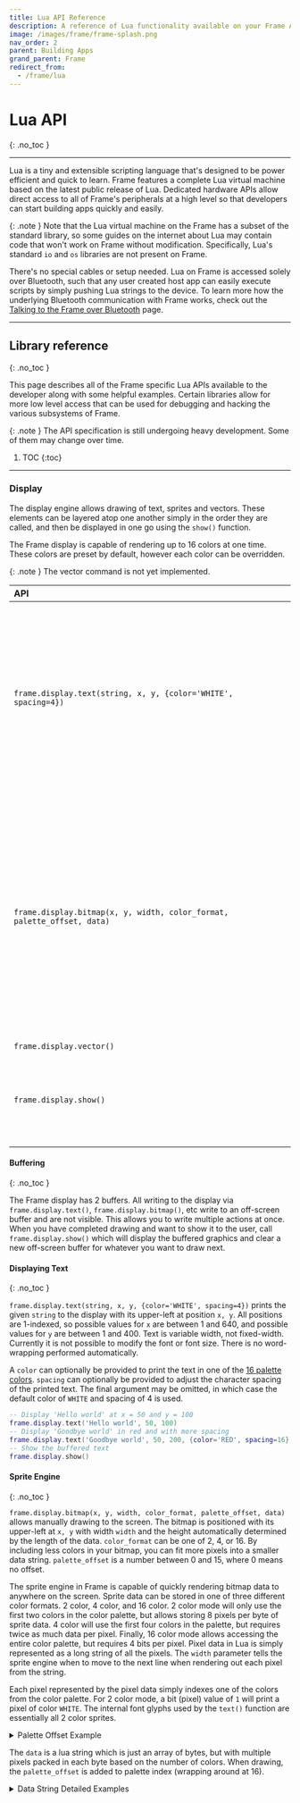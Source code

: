 ```yaml
---
title: Lua API Reference
description: A reference of Lua functionality available on your Frame AR glasses.
image: /images/frame/frame-splash.png
nav_order: 2
parent: Building Apps
grand_parent: Frame
redirect_from:
  - /frame/lua
---
```


# Lua API
{: .no_toc }

---

Lua is a tiny and extensible scripting language that's designed to be power efficient and quick to learn. Frame features a complete Lua virtual machine based on the latest public release of Lua. Dedicated hardware APIs allow direct access to all of Frame's peripherals at a high level so that developers can start building apps quickly and easily.

{: .note }
Note that the Lua virtual machine on the Frame has a subset of the standard library, so some guides on the internet about Lua may contain code that won't work on Frame without modification.  Specifically, Lua's standard `io` and `os` libraries are not present on Frame.

There's no special cables or setup needed. Lua on Frame is accessed solely over Bluetooth, such that any user created host app can easily execute scripts by simply pushing Lua strings to the device. To learn more how the underlying Bluetooth communication with Frame works, check out the [Talking to the Frame over Bluetooth](/frame/building-apps-bluetooth-specs) page.

---

## Library reference
{: .no_toc }

This page describes all of the Frame specific Lua APIs available to the developer along with some helpful examples. Certain libraries allow for more low level access that can be used for debugging and hacking the various subsystems of Frame.

{: .note }
The API specification is still undergoing heavy development. Some of them may change over time.

1. TOC
{:toc}

---

### Display

The display engine allows drawing of text, sprites and vectors. These elements can be layered atop one another simply in the order they are called, and then be displayed in one go using the `show()` function.

The Frame display is capable of rendering up to 16 colors at one time. These colors are preset by default, however each color can be overridden.

{: .note }
The vector command is not yet implemented.

| API&nbsp;&nbsp;&nbsp;&nbsp;&nbsp;&nbsp;&nbsp;&nbsp;&nbsp;&nbsp;&nbsp;&nbsp;&nbsp;&nbsp;&nbsp;&nbsp;&nbsp;&nbsp;&nbsp;&nbsp;&nbsp;&nbsp;&nbsp;&nbsp;&nbsp;&nbsp;&nbsp;&nbsp;&nbsp;&nbsp;&nbsp;&nbsp;&nbsp;&nbsp;&nbsp;&nbsp;&nbsp;&nbsp;&nbsp;&nbsp;&nbsp;&nbsp;&nbsp;&nbsp;&nbsp;&nbsp;&nbsp;&nbsp;&nbsp;&nbsp;&nbsp;&nbsp;&nbsp;&nbsp;&nbsp;&nbsp;&nbsp;&nbsp;&nbsp;&nbsp;&nbsp;&nbsp;&nbsp;&nbsp;&nbsp;&nbsp;&nbsp;&nbsp;&nbsp;&nbsp;&nbsp;&nbsp;&nbsp;&nbsp;&nbsp;&nbsp;&nbsp;&nbsp;&nbsp;&nbsp;&nbsp;&nbsp;&nbsp;&nbsp;&nbsp;&nbsp;&nbsp;&nbsp;&nbsp;&nbsp;&nbsp;&nbsp;&nbsp;&nbsp;&nbsp;&nbsp;&nbsp;&nbsp;&nbsp;&nbsp;&nbsp;&nbsp;&nbsp;&nbsp;&nbsp;&nbsp;| Description |
|:---------|:------------|
| `frame.display.text(string, x, y, {color='WHITE', spacing=4})`          | Prints the given `string` to the display at `x` and `y`. A `color` can optionally be provided to print the text in one of the [16 palette colors](#color-palette).  `spacing` can optionally be provided to adjust the character spacing of the printed text.  [Details below](#displaying-text)
| `frame.display.bitmap(x, y, width, color_format, palette_offset, data)` | Prints raw bitmap data to the display at coordinates `x` and `y`. `width` should be the width of the bitmap. `color_format` should be either `2`, `4`, or `16`. `palette_offset` offsets the colors indexed from the palette. `data` should be a string containing the bitmap data.  [Details below](#sprite-engine)
| `frame.display.vector()`                                                | *Coming soon*
| `frame.display.show()`                                                  | Shows the drawn objects on the display.  See [below](#buffering) for more details on how buffering works.

#### Buffering
{: .no_toc }

The Frame display has 2 buffers. All writing to the display via `frame.display.text()`, `frame.display.bitmap()`, etc write to an off-screen buffer and are not visible. This allows you to write multiple actions at once. When you have completed drawing and want to show it to the user, call `frame.display.show()` which will display the buffered graphics and clear a new off-screen buffer for whatever you want to draw next.

#### Displaying Text
{: .no_toc }

`frame.display.text(string, x, y, {color='WHITE', spacing=4})` prints the given `string` to the display with its upper-left at position `x, y`. All positions are 1-indexed, so possible values for `x` are between 1 and 640, and possible values for `y` are between 1 and 400. Text is variable width, not fixed-width. Currently it is not possible to modify the font or font size. There is no word-wrapping performed automatically.

A `color` can optionally be provided to print the text in one of the [16 palette colors](#color-palette).  `spacing` can optionally be provided to adjust the character spacing of the printed text. The final argument may be omitted, in which case the default color of `WHITE` and spacing of 4 is used.

```lua
-- Display 'Hello world' at x = 50 and y = 100
frame.display.text('Hello world', 50, 100)
-- Display 'Goodbye world' in red and with more spacing
frame.display.text('Goodbye world', 50, 200, {color='RED', spacing=16})
-- Show the buffered text
frame.display.show()
```

#### Sprite Engine
{: .no_toc }

`frame.display.bitmap(x, y, width, color_format, palette_offset, data)` allows manually drawing to the screen. The bitmap is positioned with its upper-left at `x, y` with width `width` and the height automatically determined by the length of the data.  `color_format` can be one of 2, 4, or 16. By including less colors in your bitmap, you can fit more pixels into a smaller data string. `palette_offset` is a number between 0 and 15, where 0 means no offset.

The sprite engine in Frame is capable of quickly rendering bitmap data to anywhere on the screen. Sprite data can be stored in one of three different color formats. 2 color, 4 color, and 16 color. 2 color mode will only use the first two colors in the color palette, but allows storing 8 pixels per byte of sprite data. 4 color will use the first four colors in the palette, but requires twice as much data per pixel. Finally, 16 color mode allows accessing the entire color palette, but requires 4 bits per pixel. Pixel data in Lua is simply represented as a long string of all the pixels. The `width` parameter tells the sprite engine when to move to the next line when rendering out each pixel from the string.

Each pixel represented by the pixel data simply indexes one of the colors from the color palette. For 2 color mode, a bit (pixel) value of `1` will print a pixel of color `WHITE`. The internal font glyphs used by the `text()` function are essentially all 2 color sprites.

<details markdown="block">
<summary>Palette Offset Example</summary>
To achieve different color drawings, the `palette_offset` feature is used. This value offsets how the colors are indexed during the render. Using the same 2 color example as above, but combined with a `palette_offset` value of 3, now indexes `PINK` instead of `WHITE` for all pixel values of `1`. The same works for all the other color modes. Note that the `VOID` color is never shifted. A pixel value of `0` will always index `VOID`, no matter the `palette_offset`.

The example below shows how a single sprite can be shown in different colors using the `palette_offset` feature. Note how the color palette [has been adjusted](#low-level-display-commands) to repeat the same colors after index 5, but with red changed to green.

![Frame display sprite engine example](/frame/images/frame-sprite-engine.drawio.png)
</details>

The `data` is a lua string which is just an array of bytes, but with multiple pixels packed in each byte based on the number of colors. When drawing, the `palette_offset` is added to palette index (wrapping around at 16).

<details markdown="block">
<summary>Data String Detailed Examples</summary>
```plaintext
Data as Lua string:
"\x01\xFE"

Data as bits:
00000001 11111110

If num_color = 16, then this maps to 4 pixels:
as bits:        0000 0001  1111 1110
palette index:     0    1    15   14

If num_color = 4, then this maps to 8 pixels:
as bits:        00 00 00 01  11 11 11 10
palette index:   0  0  0  1   3  3  3  2

If num_color = 2, then this maps to 16 pixels:
as bits:        0 0 0 0 0 0 0 1  1 1 1 1 1 1 1 0
palette index:  0 0 0 0 0 0 0 1  1 1 1 1 1 1 1 0
```
</details>

For example, to draw a red rectangle at position x = 100, y = 50, with width = 32 and height = 15:

```lua
frame.display.bitmap(100, 50, 32, 2, 3, string.rep("\xFF", 32 / 8 * 16))
                     |    |   |   |  |   |"Since each byte maps to 8 pixels, we divide the width 32 by 8"
                     |    |   |   |  |   \"and multiply by the height of 16 to get the total data length."
                     |    |   |   |  |    "We fill that data with "\xFF" (aka 255), to fill all pixels."
                     |    |   |   |  \"the 3rd color in the standard palette is red"
                     |    |   |   \"we only need 2 color options, to pack 8 pixels per byte"
                     |    |   \"the width is 32, after which it rolls onto the next line"
                     |    \"top at 50px"
                     \"left at 100px"
```

#### Color Palette
{: .no_toc }

The Frame display is capable of rendering up to 16 colors at a time. Each color is indexed 0-15, and are named in the following order: `VOID`, `WHITE` ,`GREY` ,`RED` ,`PINK` ,`DARKBROWN` ,`BROWN` ,`ORANGE` ,`YELLOW` ,`DARKGREEN` ,`GREEN` ,`LIGHTGREEN` ,`NIGHTBLUE` ,`SEABLUE` ,`SKYBLUE` or `CLOUDBLUE`. `VOID` represents the background (normally black) color. Each color can be overridden per frame to any 10bit YCbCr color from the colorspace shown below. This space contains a total of 1024 possible colors.

<details markdown="block">
<summary>Frame display YCbCr colorspace</summary>
![Frame display YCbCr colorspace](/frame/images/frame-ycbcr-colorspace.png)
</details>

The `assign_color()` function simplifies color selection by allowing the user to enter regular 24bit RGB values which are internally converted to the YCbCr colorspace. Note however that the color actually rendered will be rounded to one of the above colors.

Here's the default palette, as names and indices:
<table>
<tbody><tr>
<td style="background-color: #000000;"><font color="White">#0<br> VOID</font></td>
<td style="background-color: #FFFFFF;"><font color="Black">#1<br> WHITE</font></td>
<td style="background-color: #9D9D9D;"><font color="Black">#2<br> GRAY</font></td>
<td style="background-color: #BE2633;"><font color="Black">#3<br> RED</font></td>
<td style="background-color: #E06F8B;"><font color="Black">#4<br> PINK</font></td>
<td style="background-color: #493C2B;"><font color="White">#5<br> DARKBROWN</font></td>
<td style="background-color: #A46422;"><font color="Black">#6<br> BROWN</font></td>
<td style="background-color: #EB8931;"><font color="Black">#7<br> ORANGE</font></td>
</tr>
<tr>
<td style="background-color: #F7E26B;"><font color="Black">#8<br> YELLOW</font></td>
<td style="background-color: #2F484E;"><font color="White">#9<br> DARKGREEN</font></td>
<td style="background-color: #44891A;"><font color="Black">#10<br> GREEN</font></td>
<td style="background-color: #A3CE27;"><font color="Black">#11<br> LIGHTGREEN</font></td>
<td style="background-color: #1B2632;"><font color="White">#12<br> NIGHTBLUE</font></td>
<td style="background-color: #005784;"><font color="White">#13<br> SEABLUE</font></td>
<td style="background-color: #31A2F2;"><font color="Black">#14<br> SKYBLUE</font></td>
<td style="background-color: #B2DCEF;"><font color="Black">#15<br> CLOUDBLUE</font></td>
</tr>
</tbody></table>

#### Low-Level Display Commands
{: .no_toc }

| Low&nbsp;level&nbsp;functions&nbsp;&nbsp;&nbsp;&nbsp;&nbsp;&nbsp;&nbsp;&nbsp;&nbsp;&nbsp;&nbsp;&nbsp;&nbsp;&nbsp;&nbsp;&nbsp;&nbsp;&nbsp;&nbsp;&nbsp;&nbsp;&nbsp;&nbsp;&nbsp;&nbsp;&nbsp;&nbsp;&nbsp;&nbsp;&nbsp;&nbsp;&nbsp;&nbsp;&nbsp;&nbsp;&nbsp;&nbsp;&nbsp;&nbsp;&nbsp;&nbsp;&nbsp;&nbsp;&nbsp;&nbsp;&nbsp;&nbsp;&nbsp;&nbsp;&nbsp;&nbsp;&nbsp;&nbsp;&nbsp;&nbsp;&nbsp;| Description |
|:---------|:------------|
| `frame.display.assign_color(color, r, g, b)`         | Changes the rendered color in slot `color` with a new color given by the components `r`, `g,` and `b`. Valid options for `color` are: `VOID`, `WHITE` ,`GREY` ,`RED` ,`PINK` ,`DARKBROWN` ,`BROWN` ,`ORANGE` ,`YELLOW` ,`DARKGREEN` ,`GREEN` ,`LIGHTGREEN` ,`NIGHTBLUE` ,`SEABLUE` ,`SKYBLUE` or `CLOUDBLUE`. Note that changing the `VOID` color will change the rendered background color of the display. The RGB components are internally converted to a 10bit YCbCr value that represents the true colorspace of the display. There may therefore be rounding errors for certain RGB combinations
| `frame.display.assign_color_ycbcr(color, y, cb, cr)` | Same as above, however the `y`, `cb`, and `cr` represent the true 10bit colorspace of the display. Each component has a range of 4, 3, and 3 bits respectively
| `frame.display.set_brightness(brightness)`           | Sets the brightness of the display. Valid options for `brightness` are `-2`, `-1`, `0`, `1`, or `2`. Note that higher brightness levels increase the likelihood of burn-in if static pixels are shown for long periods of time on the display
| `frame.display.set_register(register, value)`        | Allows hacking of the display registers. `register` and `value` should both be 8bit values
| `frame.display.power_save(enable)`                   | When `enable` is set to `true`, the display will enter power saving mode and turn off. This feature may be used to save battery life when the display is not needed. Graphics rendering commands may still be issued and will be shown as normal when `enable` is set back to false. Note that the display will sleep and wake up automatically when using `frame.sleep()` so this function isn't needed in most cases


---

### Camera

The camera capability of Frame allows for capturing and downloading of single JPEG images over Bluetooth. The sensor's full resolution is 1280x720 pixels in portrait orientation, however only square images up to 720x720 pixels can be captured at a time. The user can select which portion of the sensor's window is captured using the `pan` control. Additionally, the resolution of the capture can be cropped to either 360x360, 240x240 or 180x180 by using the `zoom` function. Smaller resolutions will increase the image quality, however the `quality` factor can be reduced to decrease the image file size, and increase download speeds of the image over Bluetooth.

| API&nbsp;&nbsp;&nbsp;&nbsp;&nbsp;&nbsp;&nbsp;&nbsp;&nbsp;&nbsp;&nbsp;&nbsp;&nbsp;&nbsp;&nbsp;&nbsp;&nbsp;&nbsp;&nbsp;&nbsp;&nbsp;&nbsp;&nbsp;&nbsp;&nbsp;&nbsp;&nbsp;&nbsp;&nbsp;&nbsp;&nbsp;&nbsp;&nbsp;&nbsp;&nbsp;&nbsp;&nbsp;&nbsp;&nbsp;&nbsp;&nbsp;&nbsp;&nbsp;&nbsp;&nbsp;&nbsp;&nbsp;&nbsp;&nbsp;&nbsp;&nbsp;&nbsp;&nbsp;&nbsp;&nbsp;&nbsp;&nbsp;&nbsp;&nbsp;&nbsp;&nbsp;&nbsp;&nbsp;&nbsp;&nbsp;&nbsp;&nbsp;&nbsp;&nbsp;&nbsp;&nbsp;| Description |
|:---------|:------------|
| `frame.camera.capture{quality_factor=50}`                                                                                                     | Captures a single image from the camera. The `quality_factor` option can help reduce file sizes by adjusting the JPEG quality. The four possible options are `10`, `25`, `50`, and `100`. Higher values represent higher quality, but also larger file sizes.
| `frame.camera.image_ready()`                                                                                                                  | Following a capture, polling `image_ready()` will return `false` while the image is being captured. Once `image_ready()` returns true, the image can be safely read out
| `frame.camera.read(num_bytes)`                                                                                                                | Reads out a number of bytes from the camera capture memory as a byte string. Once all bytes have been read, `nil` will be returned. Note that reading data out too quickly following a capture may return corrupted data. The `image_ready()` function should be used to ensure the image is ready before reading anything out
| `frame.camera.read_raw(num_bytes)`                                                                                                                | The same as `camera.read()` however skips the JPEG header data and only returns the image data and final JPEG footer. This function can be used to speed up data transfer since the JPEG header doesn't change if the `quality_factor` or image size have not been changed. It's first recomended to read an image normally using `camera.read()` and then extract the JPEG header so that it can be used for subsequent `camera.read_raw()` operations
| `frame.camera.auto{metering='AVERAGE', exposure=0.18, exposure_speed=0.5, shutter_limit=800, analog_gain_limit=248, white_balance_speed=0.5}` | Runs the automatic exposure, gain and white balance algorithm. This function must be called every 100ms for the best performance. `metering` can be one of three modes, `SPOT`, `CENTER_WEIGHTED`, or `AVERAGE`. `exposure` can be a value between `0.0` and `1.0` where lower values will return darker images, and higher values will return brighter images. `exposure_speed` and `white_balance_speed` control how aggressively the algorithm will attempt to correct for the exposure and white balance respectivly. Higher values will result in a faster convergence, but may create additional overshoot or oscillation of the image brightness or color balance. `shutter_limit` and `analog_gain_limit` will cap the maximum shutter and gain values. Reducing these vaules may be used to reduce motion blur and image noise respectivly. Shutter is always prioritied over gain. When going into darker scenes, the shutter will first increase, and once it has reached the `shutter_limit`, the gain will then begin to increase. Likewise, when going into brighter scenes, the gain will decrease to zero first, and only then will the shutter decrease. This function returns a table of statistics related to the scene and current algorithm state. Many aspects of shutter, gain and white balance may be monitored by reading the table.

#### Example
{: .no_toc }

```lua
local mtu = frame.bluetooth.max_length()

-- Auto expose for 3 seconds
for _=1, 30 do
    frame.camera.auto{}
    frame.sleep(0.1)
end

-- Capture an image using default settings
frame.camera.capture{} -- NOTE: for devices running firmware prior to v24.179.0818, the {} should be ()

while true do
    local data = frame.camera.read(mtu)
    if data == nil then
        break
    end
    frame.bluetooth.send(data)
end
```

#### Low-Level Camera Commands
{: .no_toc }

| Low&nbsp;level&nbsp;functions&nbsp;&nbsp;&nbsp;&nbsp;&nbsp;&nbsp;&nbsp;&nbsp;&nbsp;&nbsp;&nbsp;&nbsp;&nbsp;&nbsp;&nbsp;&nbsp;&nbsp;&nbsp;&nbsp;&nbsp;&nbsp;&nbsp;&nbsp;&nbsp;&nbsp;&nbsp;&nbsp;&nbsp;&nbsp;&nbsp;&nbsp;&nbsp;&nbsp;&nbsp;&nbsp;&nbsp;&nbsp;&nbsp;&nbsp;| Description |
|:---------|:------------|
| `frame.camera.set_exposure(shutter)`        | Sets the shutter value manually. Note that `camera.auto{}` will override this value. `shutter` can be a value between `4` and `16383`
| `frame.camera.set_gain(gain)`               | Sets the gain value manually. Note that `camera.auto{}` will override this value. `gain` can be a value between `0` and `248`
| `frame.camera.set_white_balance(r, g, b)`   | Sets the digital gains of the R, G and B channels for fine tuning white balance. `r`, `g` and `b` can be values between `0` and `1023`
| `frame.camera.set_register(address, value)` | Allows for hacking the camera's internal registers. `address` can be any 16-bit register address of the camera, and `value` any 8-bit value to write to that address
| `frame.camera.get_register(address, value)` | Reads back a value from the camera's internal registers. `address` can be any 16-bit register address of the camera. The 8bit value of the register will be returned
| `frame.camera.power_save(enable)`           | When `enable` is set to `true`, the camera will enter power saving mode and turn off. This feature may be used to save battery life when the camera is not needed. When this mode is enabled, the only available camera functions will be `camera.read()` and `camera.read_raw()`. Note that the camera will sleep and wake up automatically when using `frame.sleep()` so this function isn't needed in most cases

---

### Microphone

The microphone on Frame allows for streaming audio to a host device in real-time. Transfers are limited by the Bluetooth bandwidth which is typically around 40kBps under good signal conditions. The audio bitrate for a given `sample_rate` and `bit_depth` is: `sample_rate * bit_depth / 8` bytes per second. An internal 32k buffer automatically compensates for additional tasks that might otherwise briefly block Bluetooth transfers. If this buffer limit is exceeded however, then discontinuities in audio might occur.

| API&nbsp;&nbsp;&nbsp;&nbsp;&nbsp;&nbsp;&nbsp;&nbsp;&nbsp;&nbsp;&nbsp;&nbsp;&nbsp;&nbsp;&nbsp;&nbsp;&nbsp;&nbsp;&nbsp;&nbsp;&nbsp;&nbsp;&nbsp;&nbsp;&nbsp;&nbsp;&nbsp;&nbsp;&nbsp;&nbsp;&nbsp;&nbsp;&nbsp;&nbsp;&nbsp;&nbsp;&nbsp;&nbsp;&nbsp;&nbsp;&nbsp;&nbsp;&nbsp;&nbsp;&nbsp;&nbsp;&nbsp;&nbsp;&nbsp;&nbsp;&nbsp;&nbsp;&nbsp;&nbsp;&nbsp;&nbsp;&nbsp;&nbsp;&nbsp;&nbsp;&nbsp;&nbsp;&nbsp;&nbsp;&nbsp;&nbsp;&nbsp;&nbsp;&nbsp;&nbsp;&nbsp;&nbsp;&nbsp;&nbsp;&nbsp;&nbsp;&nbsp;&nbsp;&nbsp;&nbsp;&nbsp;&nbsp;&nbsp;&nbsp;&nbsp;&nbsp;&nbsp;&nbsp;&nbsp;&nbsp;&nbsp;&nbsp;| Description |
|:---------|:------------|
| `frame.microphone.start{sample_rate=8000, bit_depth=8}` | Starts streaming mic data into the internal 32k buffer. `sample_rate` may be either `8000`, or `16000`, and `bit_depth` may be either `8`, `16`
| `frame.microphone.stop()`                               | Stops the stream
| `frame.microphone.read(num_bytes)`                      | Reads out a number of bytes from the buffer. If all bytes have been read, but streaming is still active, an empty string will be returned. Once the stream has been stopped and all bytes have been read, then `nil` will be returned

#### Example
{: .no_toc }

```lua
local mtu = frame.bluetooth.max_length()

frame.microphone.start{sample_rate=16000} -- Start streaming at 16kHz 8bit

-- Streams forever
while true do
    data = frame.microphone.read(mtu)

    -- Calling frame.microphone.stop() will allow this to break the loop
    if data == nil then
        break
    end

    -- If there's data to send then ... 
    if data ~= '' then
        -- Try to send the data as fast as possible
        while true do
            -- If the Bluetooth is busy, this simply tries again until it gets through
            if (pcall(frame.bluetooth.send, data)) then
                break
            end
        end
    end
end
```

---

### Motion sensor (IMU)

The IMU API allows reading both accelerometer and compass data, as well as assigning a callback function for tap gestures.

The tap gesture will always wake up Frame from `frame.sleep()`.

| API | Description |
|:---------|:------------|
| `frame.imu.direction()`           | Returns a table containing the `roll`, `pitch` and `heading` angles of the wearer's head position 
| `frame.imu.tap_callback(handler)` | Assigns a callback to the tap gesture. `handler` must be a function, or can be `nil` to deactivate the callback

| Low&nbsp;level&nbsp;functions | Description |
|:---------|:------------|
| `frame.imu.raw()` | Returns a table of the raw `accelerometer` and `compass` measurements. Each containing a table with `x`, `y`, and `z` values

#### Example
{: .no_toc }

```lua
print(frame.imu.direction()['pitch']) -- Prints the angle of the wearer's head (up or down)

function tapped() -- Prints 'tapped' whenever the user taps the side of their Frame
    print('tapped')
end

frame.imu.tap_callback(tapped)
```

---

### Bluetooth

The Bluetooth API allows for sending and receiving raw byte data over Bluetooth. For a full description of how this can be used, check out the [Talking to the Frame over Bluetooth](/frame/building-apps-bluetooth-specs) page.

| API | Description |
|:---------|:------------|
| `frame.bluetooth.address()`                 | Returns the device MAC address as a 17 character string. E.g. `4E:87:B5:0C:64:0F`
| `frame.bluetooth.receive_callback(handler)` | Assigns a callback to handle received Bluetooth data. `handler` must be a function, or can be `nil` to deactivate the callback
| `frame.bluetooth.max_length()`              | Returns the maximum length of data that can be sent or received in a single transfer
| `frame.bluetooth.send(data)`                | Sends data to the host device. `data` must be a string, but can contain byte values including 0x00 values anywhere in the string. The total length of the string must be less than or equal to `frame.bluetooth.max_length()`

#### Example
{: .no_toc }

```lua
function get_data(data) -- Called everytime byte data arrives to Frame
    print(data)
end

frame.bluetooth.receive_callback(get_data)

frame.bluetooth.send('\x10\x12\x00\xFF') -- Sends the bytes: 0x10, 0x12, 0x00, 0xFF to the host
```

---

### File system

The file system API allows for writing and reading files to Frame's non-volatile storage. These can include executable Lua scripts, or other user files.

| API&nbsp;&nbsp;&nbsp;&nbsp;&nbsp;&nbsp;&nbsp;&nbsp;&nbsp;&nbsp;&nbsp;&nbsp;&nbsp;&nbsp;&nbsp;&nbsp;&nbsp;&nbsp;&nbsp;&nbsp;&nbsp;&nbsp;&nbsp;&nbsp;&nbsp;&nbsp;&nbsp;&nbsp;&nbsp;&nbsp;&nbsp;&nbsp;&nbsp;&nbsp;&nbsp;&nbsp;&nbsp;&nbsp;&nbsp;&nbsp;&nbsp;&nbsp;&nbsp;&nbsp;&nbsp;&nbsp;&nbsp;&nbsp;&nbsp;&nbsp;&nbsp;&nbsp;&nbsp;&nbsp;&nbsp;| Description |
|:---------|:------------|
| `frame.file.open(filename, mode)`   | Opens a file and returns a file object. `filename` can be any name, and `mode` can be either `'read'`, `'write'`, or `'append'`
| `frame.file.remove(name)`           | Removes a file or directory of given `name`
| `frame.file.rename(name, new_name)` | Renames a file or directory of given `name` to `new_name`
| `frame.file.listdir(directory)`     | Lists all files in the directory path given. E.g. `'/'` for the filesystem root directory. The list is returned as a table with `name`, `size`, and `type`
| `frame.file.mkdir(pathname)`        | Creates a new directory with the given `pathname`
| `f:read(*num_bytes)`                | Reads a number of bytes from a file. If no argument is given, the whole line is returned
| `f:write(data)`                     | Writes data to the file. `data` must be a string and can contain any byte data
| `f:close()`                         | Closes the file. It is important to close files once done writing, otherwise they may become corrupted

#### Tips
{: .no_toc }

* On many online Lua guides, the examples allow `'r'`, `'w'`, or `'a'` as shorthand for `'read'`, `'write'`, or `'append'`, however Frame does not support that.  You need to spell out the whole word.
* GitHub Copilot and ChatGPT will always generate incorrect code like `file.read()` rather than the correct `f:read()`.  Keep a close eye on the syntax.
* `f:read()` reads until the end of the line, so you need to call it multiple times to get through the whole file.  It will return `nil` when it has reached the end of the file.
* There is no function to check if a file exists.  Instead you can try to open the file for reading and see if it fails.

{: .warning }
There is [an open bug](https://github.com/brilliantlabsAR/frame-codebase/issues/234) where `f:read(*num_bytes)` will not always respect the num_bytes limit.  Until that is resolved, your code should handle receiving up to 512 bytes at a time.


#### Example
{: .no_toc }

```lua
frame.file.mkdir('/my_files') -- Make a new directory

f = frame.file.open('/my_files/log.txt', 'write') -- Create a new file (or overwrite if it exists)
f:write('Log:\n')
f:close()

f = frame.file.open('/my_files/log.txt', 'append') -- Append two lines to the file
f:write('Logged a new line\n')
f:close()

f = frame.file.open('/my_files/log.txt', 'append')
f:write('Logged another line\n')
f:close()

-- Print the file contents (this simple version will fail if a line is longer than the MTU limit)
f = frame.file.open('/my_files/log.txt', 'read')
while true do
    local line = f:read()
    if line == nil then
        break
    end
    print(line)
end
f:close()

-- Print all the files in the directory
local files = frame.file.listdir('/my_files')

for index, data in ipairs(files) do
    print(index)

    for key, value in pairs(data) do
        print('\t', key, value)
    end
end
```

---

### Time functions

The time functions allow for accurate timekeeping on Frame. The `utc()` function can be used to set the time on Frame using a UTC timestamp. Frame will then keep the time until it's put back onto charge, or placed into deep sleep using `frame.sleep()`. The `date()` function can be used to return a human readable time and date.

| API | Description |
|:---------|:------------|
| `frame.time.utc(*timestamp)`  | Sets or gets the current time. `timestamp` can be provided as a UTC timestamp to set the internal real-time clock. If no argument is given, Frame's current time is returned as a UTC timestamp. If no timestamp was initially set, this number will simply represent the powered on time of Frame in seconds.
| `frame.time.zone(*offset)`    | Sets or gets the timezone offset. If `offset` is given, the timezone will be set, otherwise the currently set timezone is returned. The format of the timezone should be a string, e.g. '-7:00', or '5:30'.
| `frame.time.date(*timestamp)` | Returns a table containing `second`, `minute`, `hour`, `day`, `month`, `year`, `weekday`, `day of year`, and `is daylight saving`. If the optional `timestamp` argument is given, that timestamp will be used to calculate the corresponding date.

#### Example
{: .no_toc }

```lua
frame.time.utc(1708551112) -- Set the current time to Wed Feb 21 2024 21:31:52 UTC
frame.time.zone('-7:00') -- Set the timezone to pacific time

local time_now = frame.time.date()

-- print the local time and date
print(time_now['hour'])
print(time_now['minute'])
print(time_now['month'])
print(time_now['day'])
```

---

### System functions

The system API provides miscellaneous functions such as `sleep` and `update`. It also contains some low level functions which are handy for developing apps and custom FPGA images. 

| API | Description |
|:---------|:------------|
| `frame.FIRMWARE_VERSION` | Returns the current firmware version as a 12 character string. E.g. `'v24.046.1546'`
| `frame.GIT_TAG`          | Returns the current firmware git tag as a 7 character string. E.g. `'4a6ea0b'`
| `frame.battery_level()`  | Returns the battery level as a percentage between `1` and `100`
| `frame.sleep(*seconds)`  | Sleeps for a given number of seconds. `seconds` can be a decimal number such as `1.25`. If no argument is given, Frame will go to sleep until a tap gesture wakes it up
| `frame.update()`         | Reboots Frame into the firmware bootloader. Check the [firmware updates](/frame/building-apps#firmware-updates) section of the Building Apps page to see how this is used

| Low&nbsp;level&nbsp;functions&nbsp;&nbsp;&nbsp;&nbsp;&nbsp;&nbsp;&nbsp;&nbsp;&nbsp;&nbsp;&nbsp;&nbsp;&nbsp;&nbsp;&nbsp;&nbsp;&nbsp;&nbsp;&nbsp;&nbsp;&nbsp;&nbsp;&nbsp;&nbsp;&nbsp;&nbsp;&nbsp;&nbsp;| Description |
|:---------|:------------|
| `frame.stay_awake(enable)`            | Prevents Frame from going to sleep while it's docked onto the charging cradle. This can help during development where continuous power is needed, however may degrade the display or cause burn-in if used for extended periods of time
| `frame.fpga_read(address, num_bytes)` | Reads a number of bytes from the FPGA at the given address
| `frame.fpga_write(address, data)`     | Writes data to the FPGA at a given address. `data` can be a string containing any byte values

---

## AR Studio
{: .no_toc }

While the main way you'll use Lua on Frame is via host apps that send it over Bluetooth, it can be helpful while learning to directly write and execute Lua code on Frame using the AR Studio extension for VSCode.

AR studio is an extension for VSCode designed for both Frame and Monocle. It lets you quickly start writing apps and testing them on your device. Download it [here](https://marketplace.visualstudio.com/items?itemName=brilliantlabs.brilliant-ar-studio), or simply search for Brilliant AR Studio from within the VSCode extensions tab.

![Brilliant AR Studio for VSCode](/frame/images/frame-vs-code-extension.png)

Once you have AR Studio installed, you can try an example using the following steps:

1. Open the Command Palette using **Ctrl-Shift-P** (or **Cmd-Shift-P** on Mac)

1. Type and select **Brilliant AR Studio: Initialize new project folder**

1. Select Frame, and give your project a name

1. Copy the following example code into `main.lua`:

    ```lua
    function change_text()
        frame.display.clear()
        frame.display.text('Frame tapped!', 50, 100)
        frame.display.show()
    end

    frame.imu.tap_callback(change_text)
    frame.display.clear()
    frame.display.text('Tap the side of Frame', 50, 100)
    frame.display.show()
    ```

1. Save the file, and press the **Connect** button

1. VSCode will then connect to your Frame (You may need to accept pairing if you aren't already paired)

1. Right click on `main.lua` and select **Upload to device**

1. Your app should now be running on Frame

---
